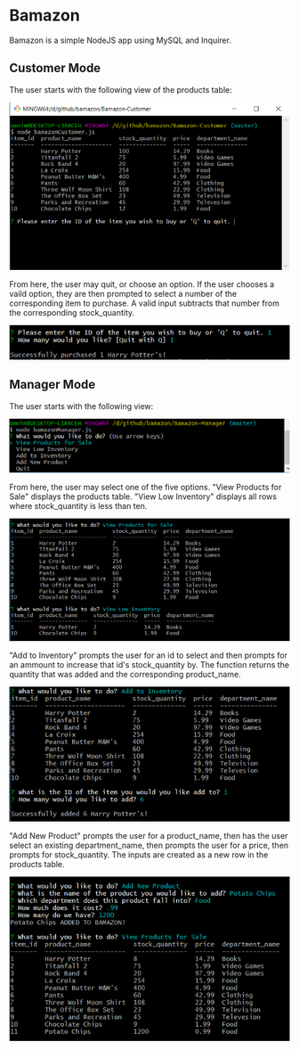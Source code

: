 # Bamazon

Bamazon is a simple NodeJS app using MySQL and Inquirer.

## Customer Mode

The user starts with the following view of the products table:

![Cust1](https://raw.githubusercontent.com/DillonPittman/Bamazon/master/Images/img1.PNG)

From here, the user may quit, or choose an option. If the user chooses a vaild option, they are then prompted to select a number of the corresponding item to purchase. A valid input subtracts that number from the corresponding stock_quantity.

![Cust2](https://raw.githubusercontent.com/DillonPittman/Bamazon/master/Images/img2.PNG)

## Manager Mode

The user starts with the following view:

![Mana1](https://raw.githubusercontent.com/DillonPittman/Bamazon/master/Images/img3.PNG)

From here, the user may select one of the five options. "View Products for Sale" displays the products table. "View Low Inventory" displays all rows where stock_quantity is less than ten.

![Mana2](https://raw.githubusercontent.com/DillonPittman/Bamazon/master/Images/img4.PNG)

"Add to Inventory" prompts the user for an id to select and then prompts for an ammount to increase that id's stock_quantity by. The function returns the quantity that was added and the corresponding product_name.

![Mana3](https://raw.githubusercontent.com/DillonPittman/Bamazon/master/Images/img5.PNG)

"Add New Product" prompts the user for a product_name, then has the user select an existing department_name, then prompts the user for a price, then prompts for stock_quantity. The inputs are created as a new row in the products table.

![Mana4](https://raw.githubusercontent.com/DillonPittman/Bamazon/master/Images/img6.PNG)

